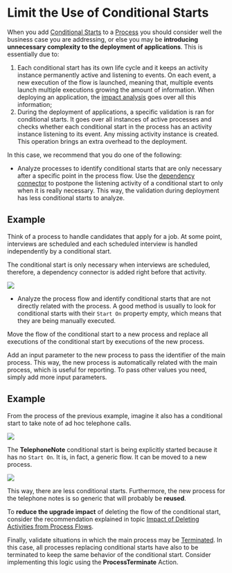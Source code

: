 # Limit the Use of Conditional Starts

When you add [Conditional Starts](https://github.com/danielmarquespt/docs-product/tree/e7ea3f444d5129dab245c69ab72ae091554bc4fb/src/ref/lang/auto/Class.Conditional%20Start.final.md%3E) to a [Process](../intro.md) you should consider well the business case you are addressing, or else you may be **introducing unnecessary complexity to the deployment of applications**. This is essentially due to:

1. Each conditional start has its own life cycle and it keeps an activity instance permanently active and listening to events. On each event, a new execution of the flow is launched, meaning that, multiple events launch multiple executions growing the amount of information. When deploying an application, the [impact analysis](../process-upgrade/intro.md) goes over all this information;
2. During the deployment of applications, a specific validation is ran for conditional starts. It goes over all instances of active processes and checks whether each conditional start in the process has an activity instance listening to its event. Any missing activity instance is created. This operation brings an extra overhead to the deployment.

In this case, we recommend that you do one of the following:

* Analyze processes to identify conditional starts that are only necessary after a specific point in the process flow. Use the [dependency connector](https://github.com/danielmarquespt/docs-product/tree/e7ea3f444d5129dab245c69ab72ae091554bc4fb/src/ref/lang/auto/Class.Conditional%20Start.final.md%3E) to postpone the listening activity of a conditional start to only when it is really necessary. This way, the validation during deployment has less conditional starts to analyze.

## Example

Think of a process to handle candidates that apply for a job. At some point, interviews are scheduled and each scheduled interview is handled independently by a conditional start.

The conditional start is only necessary when interviews are scheduled, therefore, a dependency connector is added right before that activity.

![](../../../../.gitbook/assets/limit-conditional-starts.png)

* Analyze the process flow and identify conditional starts that are not directly related with the process. A good method is usually to look for conditional starts with their `Start On` property empty, which means that they are being manually executed.

Move the flow of the conditional start to a new process and replace all executions of the conditional start by executions of the new process.

Add an input parameter to the new process to pass the identifier of the main process. This way, the new process is automatically related with the main process, which is useful for reporting. To pass other values you need, simply add more input parameters.

## Example

From the process of the previous example, imagine it also has a conditional start to take note of ad hoc telephone calls.

![](../../../../.gitbook/assets/limit-conditional-starts-2.png)

The **TelephoneNote** conditional start is being explicitly started because it has no `Start On`. It is, in fact, a generic flow. It can be moved to a new process.

![](../../../../.gitbook/assets/limit-conditional-starts-3.png)

This way, there are less conditional starts. Furthermore, the new process for the telephone notes is so generic that will probably be **reused**.

To **reduce the upgrade impact** of deleting the flow of the conditional start, consider the recommendation explained in topic [Impact of Deleting Activities from Process Flows](../process-upgrade/impact-delete-activities.md).

Finally, validate situations in which the main process may be [Terminated](https://github.com/danielmarquespt/docs-product/tree/e7ea3f444d5129dab245c69ab72ae091554bc4fb/src/ref/lang/auto/Class.Process%20End.final.md%3E). In this case, all processes replacing conditional starts have also to be terminated to keep the same behavior of the conditional start. Consider implementing this logic using the **ProcessTerminate** Action.

